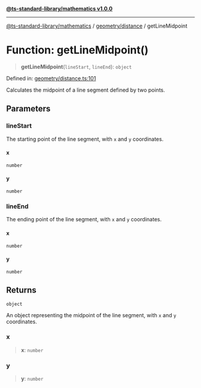 [**@ts-standard-library/mathematics v1.0.0**](../../../README.md)

***

[@ts-standard-library/mathematics](../../../README.md) / [geometry/distance](../README.md) / getLineMidpoint

# Function: getLineMidpoint()

> **getLineMidpoint**(`lineStart`, `lineEnd`): `object`

Defined in: [geometry/distance.ts:101](https://github.com/gabaudette/ts-stdlib/blob/ea80ba1db09c741e99f8cb19e94e5a29b81b623b/packages/mathematics/src/geometry/distance.ts#L101)

Calculates the midpoint of a line segment defined by two points.

## Parameters

### lineStart

The starting point of the line segment, with `x` and `y` coordinates.

#### x

`number`

#### y

`number`

### lineEnd

The ending point of the line segment, with `x` and `y` coordinates.

#### x

`number`

#### y

`number`

## Returns

`object`

An object representing the midpoint of the line segment, with `x` and `y` coordinates.

### x

> **x**: `number`

### y

> **y**: `number`
